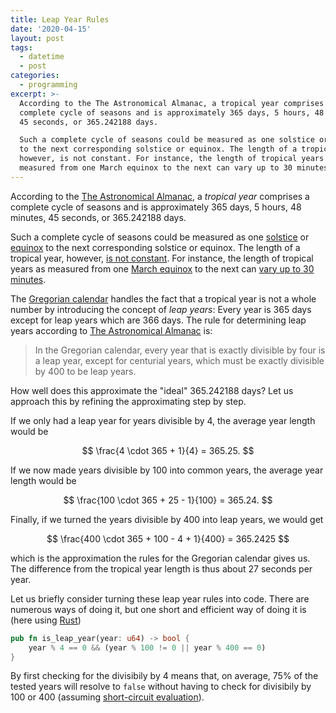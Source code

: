 ```yaml
---
title: Leap Year Rules
date: '2020-04-15'
layout: post
tags:
  - datetime
  - post
categories:
  - programming
excerpt: >-
  According to the The Astronomical Almanac, a tropical year comprises a
  complete cycle of seasons and is approximately 365 days, 5 hours, 48 minutes,
  45 seconds, or 365.242188 days.

  Such a complete cycle of seasons could be measured as one solstice or equinox
  to the next corresponding solstice or equinox. The length of a tropical year,
  however, is not constant. For instance, the length of tropical years as
  measured from one March equinox to the next can vary up to 30 minutes.
---
```

According to the [The Astronomical Almanac](https://web.archive.org/web/20191003172307/http://asa.usno.navy.mil/SecM/Glossary.html), a *tropical year* comprises a complete cycle of seasons and is approximately 365 days, 5 hours, 48 minutes, 45 seconds, or 365.242188 days.

Such a complete cycle of seasons could be measured as one [solstice](https://en.wikipedia.org/wiki/Solstice) or [equinox](https://en.wikipedia.org/wiki/Equinox) to the next corresponding solstice or equinox. The length of a tropical year, however, [is not constant](http://www.astropixels.com/ephemeris/soleq2001.html). For instance, the length of tropical years as measured from one [March equinox](https://www.timeanddate.com/calendar/march-equinox.html) to the next can [vary up to 30 minutes](https://www.timeanddate.com/astronomy/tropicalyearlength.html).

The [Gregorian calendar](https://en.wikipedia.org/wiki/Gregorian_calendar) handles the fact that a tropical year is not a whole number by introducing the concept of *leap years*: Every year is 365 days except for leap years which are 366 days. The rule for determining leap years according to [The Astronomical Almanac](https://web.archive.org/web/20191003172307/http://asa.usno.navy.mil/SecM/Glossary.html#calendar-gregorian) is:

> In the Gregorian calendar, every year that is exactly divisible by four is a leap year, except for
> centurial years, which must be exactly divisible by 400 to be leap years.

How well does this approximate the "ideal" 365.242188 days? Let us approach this by refining the approximating step by step.

If we only had a leap year for years divisible by 4, the average year length would be

$$
\frac{4 \cdot 365 + 1}{4} = 365.25.
$$

If we now made years divisible by 100 into common years, the average year length would be

$$
\frac{100 \cdot 365 + 25 - 1}{100} = 365.24.
$$

Finally, if we turned the years divisible by 400 into leap years, we would get

$$
\frac{400 \cdot 365 + 100 - 4 + 1}{400} = 365.2425
$$

which is the approximation the rules for the Gregorian calendar gives us. The difference from the tropical year length is thus about 27 seconds per year.

Let us briefly consider turning these leap year rules into code. There are numerous ways of doing it, but one short and efficient way of doing it is (here using [Rust](https://www.rust-lang.org/))

``` rust
pub fn is_leap_year(year: u64) -> bool {
    year % 4 == 0 && (year % 100 != 0 || year % 400 == 0)
}
```

By first checking for the divisibily by 4 means that, on average, 75% of the tested years will resolve to `false` without having to check for divisibily by 100 or 400 (assuming [short-circuit evaluation](https://en.wikipedia.org/wiki/Short-circuit_evaluation)).
